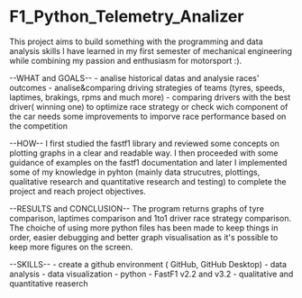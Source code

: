 # F1_Python_Telemetry_Analizer
This project aims to build something with the programming and data analysis skills I have learned in my first semester of mechanical engineering while combining my passion and enthusiasm for motorsport :).


--WHAT and GOALS--
	- analise historical datas and analysie races' outcomes
	- analise&comparing driving strategies of teams (tyres, speeds, laptimes, brakings, rpms and much more)
	- comparing drivers with the best driver( winning one) to optimize race strategy or check wich component of the car needs some improvements to imporve race performance based on the competition
 
--HOW--
I first studied the fastf1 library and reviewed some concepts on plotting graphs in a clear and readable way. I then proceeded with some guidance of examples on the fastf1 documentation and later I implemented some of my knowledge in pyhton (mainly data strucutres, plottings, qualitative research and quantitative research and testing) to complete the project and reach project objectives.

--RESULTS and CONCLUSION--
The program returns graphs of tyre comparison, laptimes comparison and 1to1 driver race strategy comparison. The choiche of using more python files has been made to keep things in order, easier debugging and better graph visualisation as it's possible to keep more figures on the screen. 

--SKILLS--
	- create a github environment ( GitHub, GitHub Desktop)
	- data analysis
	- data visualization
	- python
	- FastF1 v2.2 and v3.2
 	- qualitative and quantitative reaserch 
